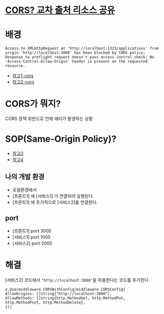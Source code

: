 # [CORS? 교차 출처 리소스 공유](https://developer.mozilla.org/ko/docs/Web/HTTP/CORS)

# 배경
```
Access to XMLHttpRequest at 'http://localhost:1323/applications' from origin 'http://localhost:3000' has been blocked by CORS policy: Response to preflight request doesn't pass access control check: No 'Access-Control-Allow-Origin' header is present on the requested resource.
```
* [참고1-cors](
https://coding-groot.tistory.com/91)
* [참고2-cors](
https://evan-moon.github.io/2020/05/21/about-cors/)


# CORS가 뭐지?
CORS 정책 위반으로 인해 에러가 발생하는 상황
# SOP(Same-Origin Policy)?

* [참고3](  https://joshua1988.github.io/vue-camp/front-dev.html#%E1%84%8B%E1%85%AE%E1%84%83%E1%85%A2-rest-api%E1%84%8B%E1%85%A6-%E1%84%83%E1%85%A2%E1%84%92%E1%85%A1%E1%86%AB-%E1%84%8B%E1%85%B5%E1%84%92%E1%85%A2)
* [참고4](https://joshua1988.github.io/webpack-guide/devtools/webpack-dev-server.html#%ED%94%84%EB%A1%9D%EC%8B%9C-proxy-%EC%84%A4%EC%A0%95)
## 나의 개발 환경

* 로컬환경에서
* [프론트1] 에 [서비스1] 가 연결되어 실행된다.
* [프론트1] 에 추가적으로 [서비스2]를 연결한다.

## port
* [프론트1] port  3000
* [서비스1] port  1000
* [서비스2] port  2000


# 해결
[서비스2] 코드에서 `"http://localhost:3000"`을 허용한다는 코드를 추가한다.
```
e.Use(middleware.CORSWithConfig(middleware.CORSConfig{
AllowOrigins: []string{"http://localhost:3000"},
AllowMethods: []string{http.MethodGet, http.MethodPut, http.MethodPost, http.MethodDelete},
}))
```